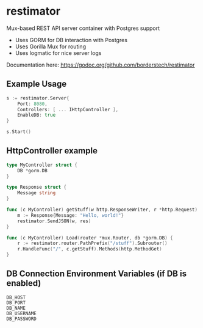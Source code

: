 
# restimator

Mux-based REST API server container with Postgres support
- Uses GORM for DB interaction with Postgres
- Uses Gorilla Mux for routing
- Uses logmatic for nice server logs

Documentation here: https://godoc.org/github.com/borderstech/restimator

## Example Usage
```go
s := restimator.Server{
    Port: 8080,
    Controllers: [ ... IHttpController ],
    EnableDB: true
}

s.Start()
```

## HttpController example
```go
type MyController struct {
    DB *gorm.DB
}

type Response struct {
    Message string
}

func (c MyController) getStuff(w http.ResponseWriter, r *http.Request) {
    m := Response{Message: "Hello, world!"}
    restimator.SendJSON(w, res)
}

func (c MyController) Load(router *mux.Router, db *gorm.DB) {
    r := restimator.router.PathPrefix("/stuff").Subrouter()
    r.HandleFunc("/", c.getStuff).Methods(http.MethodGet)
}
```

## DB Connection Environment Variables (if DB is enabled)
```
DB_HOST
DB_PORT
DB_NAME
DB_USERNAME
DB_PASSWORD
```
